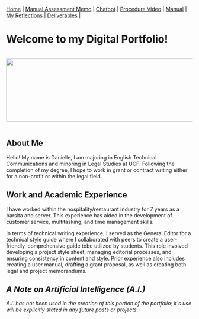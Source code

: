 [Home](index.md) | [Manual Assessment Memo](manual_assessment_memo.md) | [Chatbot](chatbot.md) | [Procedure Video](procedure_video.md) | [Manual](manual.md) | [My Reflections](reflective_blogs.md) | [Deliverables](deliverable1.md) | 

# Welcome to my Digital Portfolio!
&nbsp;
<a href="url"><img src="https://github.com/user-attachments/assets/aa665b8b-99a1-40e6-a5f9-11e61eb19489" align="left" height="170" width="1050" ></a>

&nbsp;
## About Me 
Hello! My name is Danielle, I am majoring in English Technical Communications and minoring in Legal Studies at UCF. Following the completion of my degree, I hope to work in grant or contract writing either for a non-profit or within the legal field. 

## Work and Academic Experience

I have worked within the hospitality/restaurant industry for 7 years as a barsita and server. This experience has aided in the development of customer service, multitasking, and time management skills.

In terms of technical writing experience, I served as the General Editor for a technical style guide where I collaborated with peers to create a user-friendly, comprehensive guide tobe utilized by students. This role involved developing a project style sheet, managing editorial processes, and ensuring consistency in content and style. Prior experience also includes creating a user manual, drafting a grant proposal, as well as creating both legal and project memorandums. 

## _A Note on Artificial Intelligence (A.I.)_
_A.I. has not been used in the creation of this portion of the portfolio; it's use will be explicitly stated in any future posts or projects._

